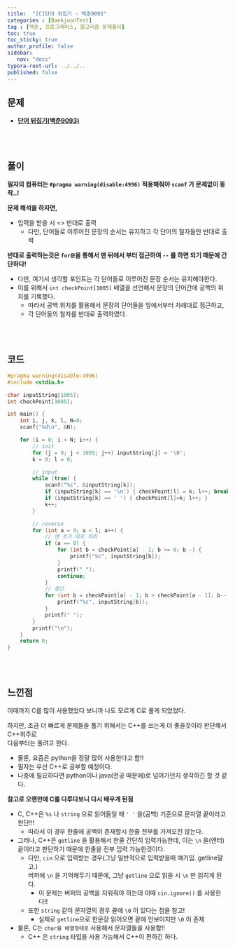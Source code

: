 ```yaml
---
title:  "[C]단어 뒤집기 - 백준9093"
categories : [BaekjoonTest]
tag : [백준, 프로그래머스, 알고리즘 문제풀이]
toc: true
toc_sticky: true
author_profile: false
sidebar:
   nav: "docs"
typora-root-url: ../../..
published: false
---
```




## 문제

* **[단어 뒤집기(백준9093)](https://www.acmicpc.net/problem/9093)**

<br><br>

## 풀이

**필자의 컴퓨터는 `#pragma warning(disable:4996)` 적용해줘야 `scanf` 가 문제없이 동작..!**

**문제 해석을 하자면,**

* 입력을 받을 시 => 반대로 출력
  * 다만, 단어들로 이루어진 문장의 순서는 유지하고 각 단어의 철자들만 반대로 출력



**반대로 출력하는것은 `for문`을 통해서 맨 뒤에서 부터 접근하여 `--` 를 하면 되기 때문에 간단하다!**

* 다만, 여기서 생각할 포인트는 각 단어들로 이루어진 문장 순서는 유지해야한다.
* 이를 위해서 `int checkPoint[1005]` 배열을 선언해서 문장의 단어간에 공백의 위치를 기록했다.
  * 따라서 공백 위치를 활용해서 문장의 단어들을 앞에서부터 차례대로 접근하고, 
  * 각 단어들의 철자를 반대로 출력하였다.



<br><br>

## 코드

```c
#pragma warning(disable:4996)
#include <stdio.h>

char inputString[1005];
int checkPoint[1005];

int main() {
	int i, j, k, l, N=0;
	scanf("%d\n", &N);

	for (i = 0; i < N; i++) {
		// init
		for (j = 0; j < 1005; j++) inputString[j] = '\0';
		k = 0; l = 0;

		// input
		while (true) {
			scanf("%c", &inputString[k]);
			if (inputString[k] == '\n') { checkPoint[l] = k; l++; break; }
			if (inputString[k] == ' ') { checkPoint[l]=k; l++; }
			k++;
		}

		// reverse
		for (int a = 0; a < l; a++) {
			// 맨 초기 따로 처리
			if (a == 0) { 
				for (int b = checkPoint[a] - 1; b >= 0; b--) {
					printf("%c", inputString[b]);
				}
				printf(" ");
				continue;
			}
			// 중간
			for (int b = checkPoint[a] - 1; b > checkPoint[a - 1]; b--) {
				printf("%c", inputString[b]);
			}
			printf(" ");
		}
		printf("\n");
	}
	return 0;
}
```

<br><br>

## 느낀점

이때까지 C를 많이 사용했었다 보니까 나도 모르게 C로 풀게 되었었다.

하지만, 조금 더 빠르게 문제들을 풀기 위해서는 C++를 쓰는게 더 좋을것이라 판단해서 C++위주로  
다음부터는 풀려고 한다.

* 물론, 요즘은 python을 정말 많이 사용한다고 함!!
* 필자는 우선 C++로 공부할 예정이다.
* 나중에 필요하다면 python이나 java(전공 때문에)로 넘어가던지 생각하긴 할 것 같다.



**참고로 오랜만에 C를 다루다보니 다시 배우게 된점**

* C, C++은 `%s` 나 `string` 으로 읽어들일 때 `' '` 을(공백) 기준으로 문자열 끝이라고 판단!!!
  * 따라서 이 경우 한줄에 공백이 존재할시 한줄 전부를 가져오진 않는다.
* 그러나, C++은 `getline` 을 활용해서 한줄 간단히 입력가능한데, 이는 `\n` 을(엔터) 끝이라고 판단하기 때문에 한줄을 전부 입력 가능한것이다.
  * 다만, `cin` 으로 입력받는 경우(그냥 일반적으로 입력받을때 얘기임. getline말고.)  
    버퍼에 `\n` 을 기억해두기 때문에, 그냥 `getline` 으로 읽을 시 `\n` 만 읽히게 된다.
    * 이 문제는 버퍼의 공백을 지워줘야 하는데 이때 `cin.ignore()` 를 사용한다!!
  * 또한 `string` 같이 문자열의 경우 끝에 `\0` 이 있다는 점을 참고!
    * 실제로 `getline`으로 한문장 읽어오면 끝에 안보이지만 `\0` 이 존재
* 물론, C는 `char을 배열형태로` 사용해서 문자열들을 사용함!!
  * C++ 은 `string` 타입을 사용 가능해서 C++이 편하긴 하다.
